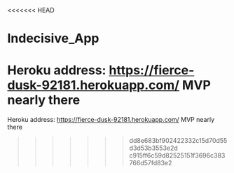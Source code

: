 <<<<<<< HEAD
# Indecisive_App

Heroku address: https://fierce-dusk-92181.herokuapp.com/
MVP nearly there
=======
Heroku address: https://fierce-dusk-92181.herokuapp.com/
MVP nearly there
>>>>>>> dd8e683bf902422332c15d70d55d3d53b3553e2d
>>>>>>> c915ff6c59d82525151f3696c383766d57fd83e2
